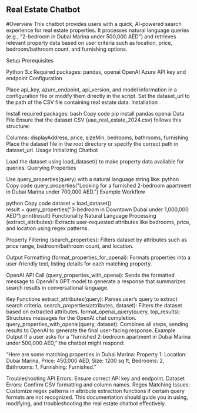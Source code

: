 ## Real Estate Chatbot 
#Overview
This chatbot provides users with a quick, AI-powered search experience for real estate properties. It processes natural language queries (e.g., "2-bedroom in Dubai Marina under 500,000 AED") and retrieves relevant property data based on user criteria such as location, price, bedroom/bathroom count, and furnishing options.

Setup
Prerequisites

Python 3.x
Required packages: pandas, openai
OpenAI Azure API key and endpoint
Configuration

Place api_key, azure_endpoint, api_version, and model information in a configuration file or modify them directly in the script.
Set the dataset_url to the path of the CSV file containing real estate data.
Installation

Install required packages:
bash
Copy code
pip install pandas openai
Data File
Ensure that the dataset CSV (uae_real_estate_2024.csv) follows this structure:

Columns: displayAddress, price, sizeMin, bedrooms, bathrooms, furnishing
Place the dataset file in the root directory or specify the correct path in dataset_url.
Usage
Initializing Chatbot

Load the dataset using load_dataset() to make property data available for queries.
Querying Properties

Use query_properties(query) with a natural language string like:
python
Copy code
query_properties("Looking for a furnished 2-bedroom apartment in Dubai Marina under 700,000 AED.")
Example Workflow

python
Copy code
dataset = load_dataset()  
result = query_properties("3-bedroom in Downtown Dubai under 1,000,000 AED")
print(result)
Functionality
Natural Language Processing (extract_attributes): Extracts user-requested attributes like bedrooms, price, and location using regex patterns.

Property Filtering (search_properties): Filters dataset by attributes such as price range, bedroom/bathroom count, and location.

Output Formatting (format_properties_for_openai): Formats properties into a user-friendly text, listing details for each matching property.

OpenAI API Call (query_properties_with_openai): Sends the formatted message to OpenAI's GPT model to generate a response that summarizes search results in conversational language.

Key Functions
extract_attributes(query): Parses user’s query to extract search criteria.
search_properties(attributes, dataset): Filters the dataset based on extracted attributes.
format_openai_query(query, top_results): Structures messages for the OpenAI chat completion.
query_properties_with_openai(query, dataset): Combines all steps, sending results to OpenAI to generate the final user-facing response.
Example Output
If a user asks for a “furnished 2-bedroom apartment in Dubai Marina under 500,000 AED,” the chatbot might respond:

“Here are some matching properties in Dubai Marina:
Property 1: Location: Dubai Marina, Price: 450,000 AED, Size: 1200 sq ft, Bedrooms: 2, Bathrooms: 1, Furnishing: Furnished.”

Troubleshooting
API Errors: Ensure correct API key and endpoint.
Dataset Errors: Confirm CSV formatting and column names.
Regex Matching Issues: Customize regex patterns in attribute extraction functions if certain query formats are not recognized.
This documentation should guide you in using, modifying, and troubleshooting the real estate chatbot effectively.
